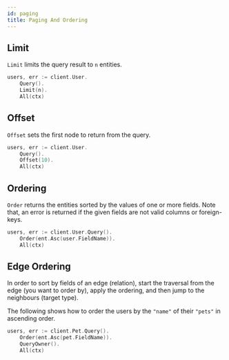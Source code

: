 ```yaml
---
id: paging
title: Paging And Ordering
---
```


## Limit

`Limit` limits the query result to `n` entities.

```go
users, err := client.User.
	Query().
	Limit(n).
	All(ctx)
```


## Offset

`Offset` sets the first node to return from the query. 

```go
users, err := client.User.
	Query().
	Offset(10).
	All(ctx)
```

## Ordering

`Order` returns the entities sorted by the values of one or more fields. Note that, an error
is returned if the given fields are not valid columns or foreign-keys.

```go
users, err := client.User.Query().
	Order(ent.Asc(user.FieldName)).
	All(ctx)
```

## Edge Ordering

In order to sort by fields of an edge (relation), start the traversal from the edge (you want to order by),
apply the ordering, and then jump to the neighbours (target type).

The following shows how to order the users by the `"name"` of their `"pets"` in ascending order.
```go
users, err := client.Pet.Query().
	Order(ent.Asc(pet.FieldName)).
	QueryOwner().
	All(ctx)
```